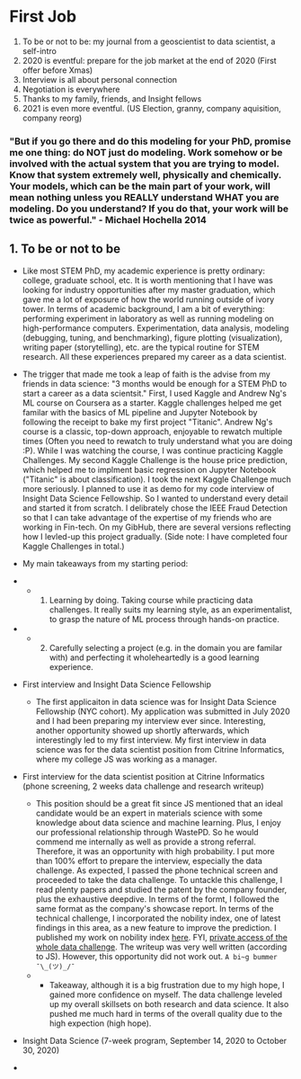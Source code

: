 # First Job
1. To be or not to be: my journal from a geoscientist to data scientist, a self-intro
2. 2020 is eventful: prepare for the job market at the end of 2020 (First offer before Xmas)  
3. Interview is all about personal connection
4. Negotiation is everywhere    
5. Thanks to my family, friends, and Insight fellows
6. 2021 is even more eventful. (US Election, granny, company aquisition, company reorg)

### "But if you go there and do this modeling for your PhD, promise me one thing:   do NOT just do modeling.  Work somehow or be involved with the actual system that you are trying to model.   Know that system extremely well, physically and chemically.   Your models, which can be the main part of your work, will mean nothing unless you REALLY understand WHAT you are modeling.   Do you understand?   If you do that, your work will be twice as powerful." - Michael Hochella 2014

## 1. To be or not to be  
- Like most STEM PhD, my academic experience is pretty ordinary: college, graduate school, etc. It is worth mentioning that I have was looking for industry opportunities after my master graduation, which gave me a lot of exposure of how the world running outside of ivory tower. In terms of academic background, I am a bit of everything: performing experiment in laboratory as well as running modeling on high-performance computers. Experimentation, data analysis, modeling (debugging, tuning, and benchmarking), figure plotting (visualization), writing paper (storytelling), etc. are the typical routine for STEM research. All these experiences prepared my career as a data scientist.

- The trigger that made me took a leap of faith is the advise from my friends in data science: "3 months would be enough for a STEM PhD to start a career as a data scientsit." First, I used Kaggle and Andrew Ng's ML course on Coursera as a starter. Kaggle challenges helped me get familar with the basics of ML pipeline and Jupyter Notebook by following the receipt to bake my first project "Titanic". Andrew Ng's course is a classic, top-down approach, enjoyable to rewatch multiple times (Often you need to rewatch to truly understand what you are doing :P). While I was watching the course, I was continue practicing Kaggle Challenges. My second Kaggle Challenge is the house price prediction, which helped me to implment basic regression on Jupyter Notebook ("Titanic" is about classification). I took the next Kaggle Challenge much more seriously. I planned to use it as demo for my code interview of Insight Data Science Fellowship. So I wanted to understand every detail and started it from scratch. I delibrately chose the IEEE Fraud Detection so that I can take advantage of the expertise of my friends who are working in Fin-tech. On my GibHub, there are several versions reflecting how I levled-up this project gradually. (Side note: I have completed four Kaggle Challenges in total.) 

- My main takeaways from my starting period:
- -  1. Learning by doing. Taking course while practicing data challenges. It really suits my learning style, as an experimentalist, to grasp the nature of ML process through hands-on practice.
- -  2. Carefully selecting a project (e.g. in the domain you are familar with) and perfecting it wholeheartedly is a good learning experience.

- First interview and Insight Data Science Fellowship  
   - The first applicaiton in data science was for Insight Data Science Fellowship (NYC cohort). My application was submitted in July 2020 and I had been preparing my interview ever since. Interesting, another opportunity showed up shortly afterwards, which interestingly led to my first interview. My first interview in data science was for the data scientist position from Citrine Informatics, where my college JS was working as a manager. 
- First interview for the data scientist position at Citrine Informatics (phone screening, 2 weeks data challenge and research writeup) 
  - This position should be a great fit since JS mentioned that an ideal candidate would be an expert in materials science with some knowledge about data science and machine learning. Plus, I enjoy our professional relationship through WastePD. So he would commend me internally as well as provide a strong referral. Therefore, it was an opportunity with high probability. I put more than 100% effort to prepare the interview, especially the data challenge. As expected, I passed the phone technical screen and proceeded to take the data challenge. To untackle this challenge, I read plenty papers and studied the patent by the company founder, plus the exhaustive deepdive. In terms of the formt, I followed the same format as the company's showcase report. In terms of the technical challenge, I incorporated the nobility index, one of latest findings in this area, as a new feature to improve the prediction. I published my work on nobility index [here](https://github.com/er1czz/elements). FYI, [private access of the whole data challenge](https://github.com/er1czz/citrine_challenge). The writeup was very well written (according to JS). However, this opportunity did not work out.  ``` A bi~g bummer  ¯\_(ツ)_/¯  ``` 
   -  - Takeaway, although it is a big frustration due to my high hope, I gained more confidence on myself. The data challenge leveled up my overall skillsets on both research and data science. It also pushed me much hard in terms of the overall quality due to the high expection (high hope).  
- Insight Data Science (7-week program, September 14, 2020 to October 30, 2020) 
- 
